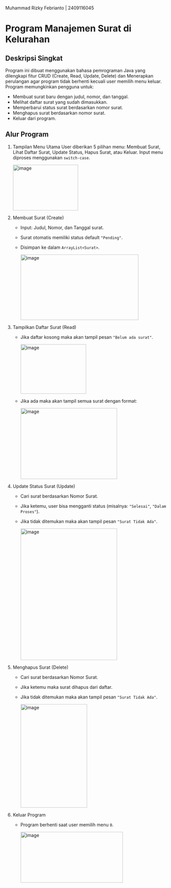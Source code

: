 Muhammad Rizky Febrianto | 2409116045
#  Program Manajemen Surat di Kelurahan

## Deskripsi Singkat

Program ini dibuat menggunakan bahasa pemrograman Java yang dilengkapi fitur CRUD (Create, Read, Update, Delete) dan Menerapkan perulangan agar program tidak berhenti kecuali user memilih menu keluar.
Program memungkinkan pengguna untuk:

* Membuat surat baru dengan judul, nomor, dan tanggal.
* Melihat daftar surat yang sudah dimasukkan.
* Memperbarui status surat berdasarkan nomor surat.
* Menghapus surat berdasarkan nomor surat.
* Keluar dari program.

## Alur Program

1. Tampilan Menu Utama
   User diberikan 5 pilihan menu: Membuat Surat, Lihat Daftar Surat, Update Status, Hapus Surat, atau Keluar.
   Input menu diproses menggunakan `switch-case`.

   <img width="204" height="143" alt="image" src="https://github.com/user-attachments/assets/1dde46ae-af8f-47a8-b278-2db237b50732" />


3. Membuat Surat (Create)

   * Input: Judul, Nomor, dan Tanggal surat.
   * Surat otomatis memiliki status default `"Pending"`.
   * Disimpan ke dalam `ArrayList<Surat>`.
     
     <img width="369" height="205" alt="image" src="https://github.com/user-attachments/assets/262ff6fb-72a7-436f-b7f7-d78ad001bd7b" />

4. Tampilkan Daftar Surat (Read)

   * Jika daftar kosong maka akan tampil pesan `"Belum ada surat"`.
     
     <img width="205" height="155" alt="image" src="https://github.com/user-attachments/assets/99eab342-ecf2-4c31-a30b-81751a1def6a" />

   * Jika ada maka akan tampil semua surat dengan format:
     
     <img width="302" height="222" alt="image" src="https://github.com/user-attachments/assets/c79b3497-de8a-4a07-ad23-4281c9ba645b" />

5. Update Status Surat (Update)

   * Cari surat berdasarkan Nomor Surat.
   * Jika ketemu, user bisa mengganti status (misalnya: `"Selesai"`, `"Dalam Proses"`).
   * Jika tidak ditemukan maka akan tampil pesan `"Surat Tidak Ada"`.
     
     <img width="302" height="412" alt="image" src="https://github.com/user-attachments/assets/b06e698a-9a63-457d-b964-f0f808bb373f" />

6. Menghapus Surat (Delete)

   * Cari surat berdasarkan Nomor Surat.
   * Jika ketemu maka surat dihapus dari daftar.
   * Jika tidak ditemukan maka akan tampil pesan `"Surat Tidak Ada"`.

     <img width="208" height="324" alt="image" src="https://github.com/user-attachments/assets/18542e33-4493-4f68-a643-8438ab227c2d" />


7. Keluar Program

   * Program berhenti saat user memilih menu `0`.
     
     <img width="320" height="159" alt="image" src="https://github.com/user-attachments/assets/110afb28-96e4-4c5d-ae32-c8032cffa73f" />

